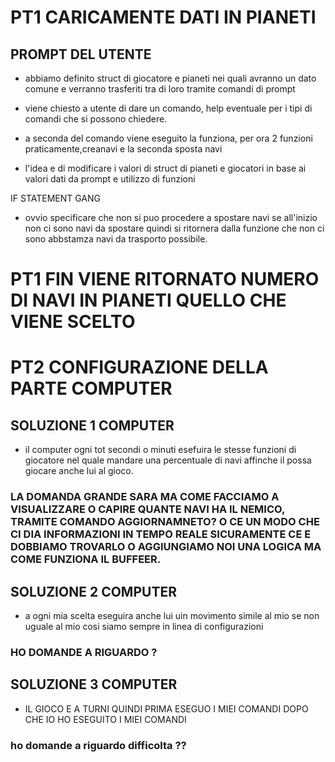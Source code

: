 # PT1 CARICAMENTE DATI IN PIANETI
## PROMPT DEL UTENTE
- abbiamo definito struct di giocatore e pianeti nei quali avranno un dato comune e verranno trasferiti tra di loro tramite comandi di prompt
- viene chiesto a utente di dare un comando, help eventuale per i tipi di comandi che si possono chiedere.
- a seconda del comando viene eseguito la funziona, per ora 2 funzioni praticamente,creanavi e la seconda sposta navi 

- l'idea e di modificare i valori di struct di pianeti e giocatori in base ai valori dati da prompt e utilizzo di funzioni


IF STATEMENT GANG 
- ovvio specificare che non si puo procedere a spostare navi se all'inizio non ci sono navi da spostare quindi si ritornera dalla funzione che non ci sono abbstamza navi da trasporto possibile.
# PT1 FIN VIENE RITORNATO NUMERO DI NAVI IN PIANETI QUELLO CHE VIENE SCELTO

# PT2 CONFIGURAZIONE DELLA PARTE COMPUTER

## SOLUZIONE 1 COMPUTER
- il computer ogni tot secondi o minuti esefuira le stesse funzioni di giocatore nel quale mandare una percentuale di navi affinche il possa giocare anche lui al gioco.
### LA DOMANDA GRANDE SARA MA COME FACCIAMO A VISUALIZZARE O CAPIRE QUANTE NAVI HA IL NEMICO, TRAMITE COMANDO AGGIORNAMNETO? O CE UN MODO CHE CI DIA INFORMAZIONI IN TEMPO REALE SICURAMENTE CE E DOBBIAMO TROVARLO O AGGIUNGIAMO NOI UNA LOGICA MA COME FUNZIONA IL BUFFEER.

## SOLUZIONE 2 COMPUTER
- a ogni mia scelta eseguira anche lui uin movimento simile al mio se non uguale al mio cosi siamo sempre in linea di configurazioni 
### HO DOMANDE A RIGUARDO ?

## SOLUZIONE 3 COMPUTER 
- IL GIOCO E A TURNI QUINDI PRIMA ESEGUO I MIEI COMANDI DOPO CHE IO HO ESEGUITO I MIEI COMANDI 
### ho domande a riguardo difficolta ??












